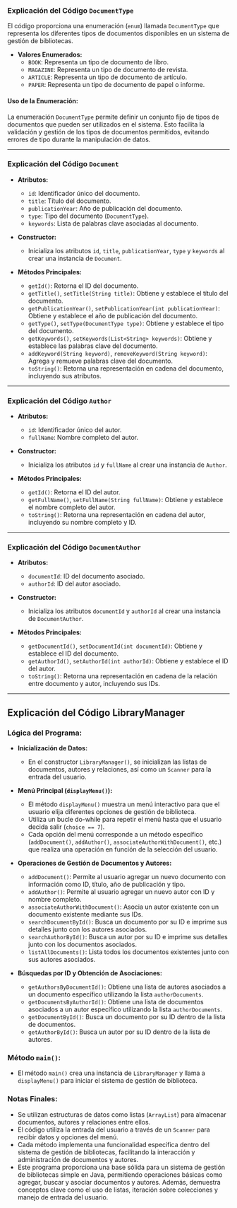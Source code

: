 ### Explicación del Código `DocumentType`

El código proporciona una enumeración (`enum`) llamada `DocumentType` que representa los diferentes tipos de documentos disponibles en un sistema de gestión de bibliotecas.

- **Valores Enumerados:**
  - `BOOK`: Representa un tipo de documento de libro.
  - `MAGAZINE`: Representa un tipo de documento de revista.
  - `ARTICLE`: Representa un tipo de documento de artículo.
  - `PAPER`: Representa un tipo de documento de papel o informe.

#### Uso de la Enumeración:
La enumeración `DocumentType` permite definir un conjunto fijo de tipos de documentos que pueden ser utilizados en el sistema. Esto facilita la validación y gestión de los tipos de documentos permitidos, evitando errores de tipo durante la manipulación de datos.

---

### Explicación del Código `Document`

- **Atributos:**
  - `id`: Identificador único del documento.
  - `title`: Título del documento.
  - `publicationYear`: Año de publicación del documento.
  - `type`: Tipo del documento (`DocumentType`).
  - `keywords`: Lista de palabras clave asociadas al documento.

- **Constructor:**
  - Inicializa los atributos `id`, `title`, `publicationYear`, `type` y `keywords` al crear una instancia de `Document`.

- **Métodos Principales:**
  - `getId()`: Retorna el ID del documento.
  - `getTitle()`, `setTitle(String title)`: Obtiene y establece el título del documento.
  - `getPublicationYear()`, `setPublicationYear(int publicationYear)`: Obtiene y establece el año de publicación del documento.
  - `getType()`, `setType(DocumentType type)`: Obtiene y establece el tipo del documento.
  - `getKeywords()`, `setKeywords(List<String> keywords)`: Obtiene y establece las palabras clave del documento.
  - `addKeyword(String keyword)`, `removeKeyword(String keyword)`: Agrega y remueve palabras clave del documento.
  - `toString()`: Retorna una representación en cadena del documento, incluyendo sus atributos.

---

### Explicación del Código `Author`

- **Atributos:**
  - `id`: Identificador único del autor.
  - `fullName`: Nombre completo del autor.

- **Constructor:**
  - Inicializa los atributos `id` y `fullName` al crear una instancia de `Author`.

- **Métodos Principales:**
  - `getId()`: Retorna el ID del autor.
  - `getFullName()`, `setFullName(String fullName)`: Obtiene y establece el nombre completo del autor.
  - `toString()`: Retorna una representación en cadena del autor, incluyendo su nombre completo y ID.

---

### Explicación del Código `DocumentAuthor`

- **Atributos:**
  - `documentId`: ID del documento asociado.
  - `authorId`: ID del autor asociado.

- **Constructor:**
  - Inicializa los atributos `documentId` y `authorId` al crear una instancia de `DocumentAuthor`.

- **Métodos Principales:**
  - `getDocumentId()`, `setDocumentId(int documentId)`: Obtiene y establece el ID del documento.
  - `getAuthorId()`, `setAuthorId(int authorId)`: Obtiene y establece el ID del autor.
  - `toString()`: Retorna una representación en cadena de la relación entre documento y autor, incluyendo sus IDs.

---

## Explicación del Código LibraryManager

### Lógica del Programa:
- **Inicialización de Datos:**
  - En el constructor `LibraryManager()`, se inicializan las listas de documentos, autores y relaciones, así como un `Scanner` para la entrada del usuario.

- **Menú Principal (`displayMenu()`):**
  - El método `displayMenu()` muestra un menú interactivo para que el usuario elija diferentes opciones de gestión de biblioteca.
  - Utiliza un bucle do-while para repetir el menú hasta que el usuario decida salir (`choice == 7`).
  - Cada opción del menú corresponde a un método específico (`addDocument()`, `addAuthor()`, `associateAuthorWithDocument()`, etc.) que realiza una operación en función de la selección del usuario.

- **Operaciones de Gestión de Documentos y Autores:**
  - `addDocument()`: Permite al usuario agregar un nuevo documento con información como ID, título, año de publicación y tipo.
  - `addAuthor()`: Permite al usuario agregar un nuevo autor con ID y nombre completo.
  - `associateAuthorWithDocument()`: Asocia un autor existente con un documento existente mediante sus IDs.
  - `searchDocumentById()`: Busca un documento por su ID e imprime sus detalles junto con los autores asociados.
  - `searchAuthorById()`: Busca un autor por su ID e imprime sus detalles junto con los documentos asociados.
  - `listAllDocuments()`: Lista todos los documentos existentes junto con sus autores asociados.

- **Búsquedas por ID y Obtención de Asociaciones:**
  - `getAuthorsByDocumentId()`: Obtiene una lista de autores asociados a un documento específico utilizando la lista `authorDocuments`.
  - `getDocumentsByAuthorId()`: Obtiene una lista de documentos asociados a un autor específico utilizando la lista `authorDocuments`.
  - `getDocumentById()`: Busca un documento por su ID dentro de la lista de documentos.
  - `getAuthorById()`: Busca un autor por su ID dentro de la lista de autores.

### Método `main()`:
- El método `main()` crea una instancia de `LibraryManager` y llama a `displayMenu()` para iniciar el sistema de gestión de biblioteca.

### Notas Finales:
- Se utilizan estructuras de datos como listas (`ArrayList`) para almacenar documentos, autores y relaciones entre ellos.
- El código utiliza la entrada del usuario a través de un `Scanner` para recibir datos y opciones del menú.
- Cada método implementa una funcionalidad específica dentro del sistema de gestión de bibliotecas, facilitando la interacción y administración de documentos y autores.
- Este programa proporciona una base sólida para un sistema de gestión de bibliotecas simple en Java, permitiendo operaciones básicas como agregar, buscar y asociar documentos y autores. Además, demuestra conceptos clave como el uso de listas, iteración sobre colecciones y manejo de entrada del usuario.
